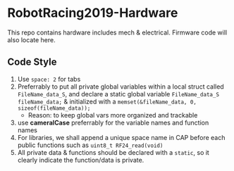 # RobotRacing2019-Hardware
This repo contains hardware includes mech &amp; electrical. Firmware code will also locate here.

## Code Style
1. Use `space: 2` for tabs
2. Preferrably to put all private global variables within a local struct called `FileName_data_S`, and declare a static global variable `FileName_data_S fileName_data;` & initialized with a `memset(&fileName_data, 0, sizeof(fileName_data));` 
    - Reason: to keep global vars more organized and trackable
3. use **cameralCase** preferrably for the variable names and function names
4. For libraries, we shall append a unique space name in CAP before each public functions such as `uint8_t RF24_read(void)`
5. All private data & functions should be declared with a `static`, so it clearly indicate the function/data is private.
